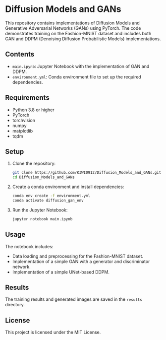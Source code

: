 # Diffusion Models and GANs

This repository contains implementations of Diffusion Models and Generative Adversarial Networks (GANs) using PyTorch. The code demonstrates training on the Fashion-MNIST dataset and includes both GAN and DDPM (Denoising Diffusion Probabilistic Models) implementations.

## Contents

- `main.ipynb`: Jupyter Notebook with the implementation of GAN and DDPM.
- `environment.yml`: Conda environment file to set up the required dependencies.

## Requirements

- Python 3.8 or higher
- PyTorch
- torchvision
- numpy
- matplotlib
- tqdm

## Setup

1. Clone the repository:
   ```bash
   git clone https://github.com/KIWI0912/Diffusion_Models_and_GANs.git
   cd Diffusion_Models_and_GANs
   ```

2. Create a conda environment and install dependencies:
   ```bash
   conda env create -f environment.yml
   conda activate diffusion_gan_env
   ```

3. Run the Jupyter Notebook:
   ```bash
   jupyter notebook main.ipynb
   ```

## Usage

The notebook includes:
- Data loading and preprocessing for the Fashion-MNIST dataset.
- Implementation of a simple GAN with a generator and discriminator network.
- Implementation of a simple UNet-based DDPM.

## Results

The training results and generated images are saved in the `results` directory.

## License

This project is licensed under the MIT License.
